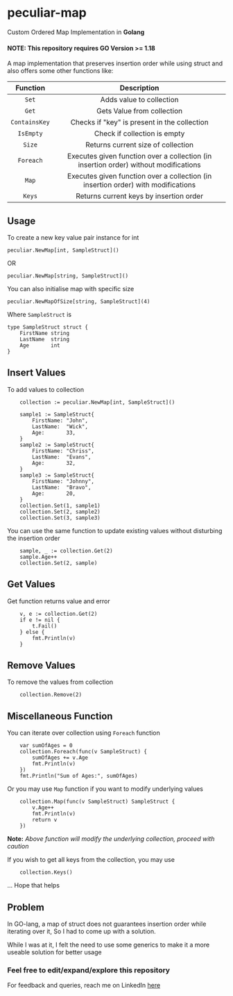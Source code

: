 # peculiar-map
Custom Ordered Map Implementation in **Golang**

#### NOTE: This repository requires GO Version >= 1.18


A map implementation that preserves insertion order while using struct and also offers some other functions like:

| **Function** | **Description**|
|:-: |:-: |
| `Set` | Adds value to collection |
| `Get` | Gets Value from collection |
| `ContainsKey` | Checks if "key" is present in the collection |
| `IsEmpty` | Check if collection is empty |
| `Size` | Returns current size of collection |
| `Foreach` | Executes given function over a collection (in insertion order) without modifications |
| `Map` | Executes given function over a collection (in insertion order) with modifications |
| `Keys` | Returns current keys by insertion order |


## Usage

To create a new key value pair instance for int

```
peculiar.NewMap[int, SampleStruct]()
```

OR 

```
peculiar.NewMap[string, SampleStruct]()
```

You can also initialise map with specific size

```
peculiar.NewMapOfSize[string, SampleStruct](4)
```

Where `SampleStruct` is 

```
type SampleStruct struct {
	FirstName string
	LastName  string
	Age       int
}
```

## Insert Values 

To add values to collection

```
    collection := peculiar.NewMap[int, SampleStruct]()

	sample1 := SampleStruct{
		FirstName: "John",
		LastName:  "Wick",
		Age:       33,
	}
	sample2 := SampleStruct{
		FirstName: "Chriss",
		LastName:  "Evans",
		Age:       32,
	}
	sample3 := SampleStruct{
		FirstName: "Johnny",
		LastName:  "Bravo",
		Age:       20,
	}
	collection.Set(1, sample1)
	collection.Set(2, sample2)
	collection.Set(3, sample3)
```

You can use the same function to update existing values without disturbing the insertion order

```
	sample, _ := collection.Get(2)
	sample.Age++
	collection.Set(2, sample)
```

## Get Values

Get function returns value and error

```
    v, e := collection.Get(2)
	if e != nil {
		t.Fail()
	} else {
		fmt.Println(v)
	}
```

## Remove Values

To remove the values from collection

```
	collection.Remove(2)
```

## Miscellaneous Function

You can iterate over collection using `Foreach` function

```
	var sumOfAges = 0
	collection.Foreach(func(v SampleStruct) {
		sumOfAges += v.Age
		fmt.Println(v)
	})
	fmt.Println("Sum of Ages:", sumOfAges)
```

Or you may use `Map` function if you want to modify underlying values

```
	collection.Map(func(v SampleStruct) SampleStruct {
		v.Age++
		fmt.Println(v)
		return v
	})
```

**Note:** *Above function will modify the underlying collection, proceed with caution*

If you wish to get all keys from the collection, you may use

```
    collection.Keys()
```

... Hope that helps


## Problem

In GO-lang, a map of struct does not guarantees insertion order while iterating over it, So I had to come up with a solution. 

While I was at it, I felt the need to use some generics to make it a more useable solution for better usage


### Feel free to edit/expand/explore this repository

For feedback and queries, reach me on LinkedIn [here](https://www.linkedin.com/in/usama28232/?original_referer=)
